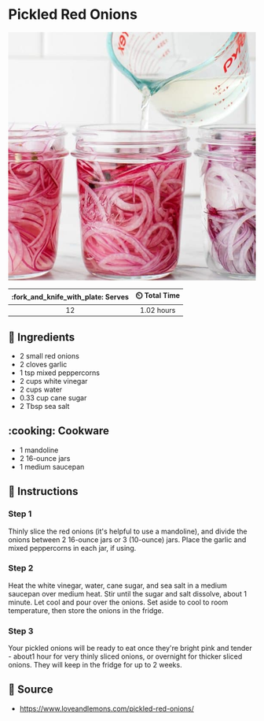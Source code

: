 # Pickled Red Onions

![Pickled Red Onions](../assets/images/pickled-red-onions.jpg)

| :fork_and_knife_with_plate: Serves | :timer_clock: Total Time |
|:----------------------------------:|:-----------------------: |
| 12 | 1.02 hours |

## :salt: Ingredients

- 2 small red onions
- 2 cloves garlic
- 1 tsp mixed peppercorns
- 2 cups white vinegar
- 2 cups water
- 0.33 cup cane sugar
- 2 Tbsp sea salt

## :cooking: Cookware

- 1 mandoline
- 2 16-ounce jars
- 1 medium saucepan

## :pencil: Instructions

### Step 1

Thinly slice the red onions (it's helpful to use a mandoline), and divide the onions between 2 16-ounce jars or 3
(10-ounce) jars. Place the garlic and mixed peppercorns in each jar, if using.

### Step 2

Heat the white vinegar, water, cane sugar, and sea salt in a medium saucepan over medium heat. Stir until the sugar and
salt dissolve, about 1 minute. Let cool and pour over the onions. Set aside to cool to room temperature, then store the
onions in the fridge.

### Step 3

Your pickled onions will be ready to eat once they're bright pink and tender - about1 hour for very thinly sliced
onions, or overnight for thicker sliced onions. They will keep in the fridge for up to 2 weeks.

## :link: Source

- <https://www.loveandlemons.com/pickled-red-onions/>
